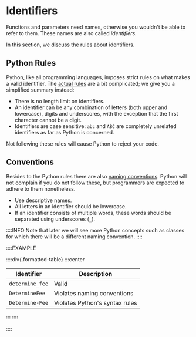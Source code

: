# Identifiers

Functions and parameters need names, otherwise you wouldn't be able to refer to them.
These names are also called *identifiers*.

In this section, we discuss the rules about identifiers.

## Python Rules

Python, like all programming languages, imposes strict rules on what makes a valid identifier.
The [actual rules](https://docs.python.org/3/reference/lexical_analysis.html#identifiers) are a bit complicated;  we give you a simplified summary instead:

* There is no length limit on identifiers.
* An identifier can be any combination of letters (both upper and lowercase), digits and underscores, with the exception that the first character cannot be a digit.
* Identifiers are case sensitive: `abc` and `ABC` are completely unrelated identifiers as far as Python is concerned.

Not following these rules will cause Python to reject your code.

## Conventions

Besides to the Python rules there are also [naming conventions](https://peps.python.org/pep-0008/).
Python will not complain if you do not follow these, but programmers are expected to adhere to them nonetheless.

* Use descriptive names.
* All letters in an identifier should be lowercase.
* If an identifier consists of multiple words, these words should be separated using underscores (`_`).

::::INFO
Note that later we will see more Python concepts such as classes for which there will be a different naming convention.
::::

::::EXAMPLE

::::div{.formatted-table}
:::center

| Identifier | Description |
| ------- | ------- |
| `determine_fee` | Valid |
| `DetermineFee` | Violates naming conventions |
| `Determine-Fee` | Violates Python's syntax rules |

:::
::::

::::